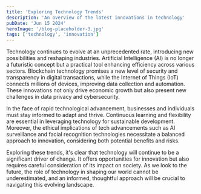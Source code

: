 ```yaml
---
title: 'Exploring Technology Trends'
description: 'An overview of the latest innovations in technology'
pubDate: 'Jun 15 2024'
heroImage: '/blog-placeholder-3.jpg'
tags: ['technology', 'innovation']
---
```


Technology continues to evolve at an unprecedented rate, introducing new possibilities and reshaping industries. Artificial Intelligence (AI) is no longer a futuristic concept but a practical tool enhancing efficiency across various sectors. Blockchain technology promises a new level of security and transparency in digital transactions, while the Internet of Things (IoT) connects millions of devices, improving data collection and automation. These innovations not only drive economic growth but also present new challenges in data privacy and cybersecurity.

In the face of rapid technological advancement, businesses and individuals must stay informed to adapt and thrive. Continuous learning and flexibility are essential in leveraging technology for sustainable development. Moreover, the ethical implications of tech advancements such as AI surveillance and facial recognition technologies necessitate a balanced approach to innovation, considering both potential benefits and risks.

Exploring these trends, it's clear that technology will continue to be a significant driver of change. It offers opportunities for innovation but also requires careful consideration of its impact on society. As we look to the future, the role of technology in shaping our world cannot be underestimated, and an informed, thoughtful approach will be crucial to navigating this evolving landscape.


